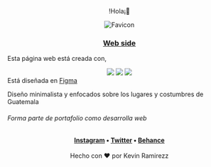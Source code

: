 <div align="center">!Hola¡👋</div>

<div align="center">  

![Favicon](https://user-images.githubusercontent.com/76236808/166110796-dadc49df-d143-43be-9c62-6436d516161d.png)
<h3> <a href="https://kevinramirezz1.github.io/Web-Guatemala/">Web side</a> </h3>
</div


Esta página web está creada con,
<div align="center">  
<a target="_black"><img src="https://img.shields.io/badge/HTML5-E34F26?style=for-the-badge&logo=html5&logoColor=white" target="_black"></a>
<a target="_black"><img src="https://img.shields.io/badge/CSS3-1572B6?style=for-the-badge&logo=css3&logoColor=white" target="_black"></a>
<a target="_black"><img src="https://img.shields.io/badge/JavaScript-F7DF1E?style=for-the-badge&logo=javascript&logoColor=black" target="_black"></a>
</div>
Está diseñada en <a href=https://figma.com/@kevinramirezz>Figma</a>

Diseño minimalista y enfocados sobre los lugares y costumbres de Guatemala

<h6>Forma parte de portafolio como desarrolla web</h6>

<div align="center"><h4> <a href="https://www.instagram.com/kevinramirezz_code/">Instagram</a> • <a href="https://twitter.com/kkevinramirezz1">Twitter</a> • <a href="https://www.behance.net/kevinramirezdesigner">Behance</a></h4>  
</div> 
 

<div align="center"> Hecho con &hearts; por Kevin Ramirezz </div>
